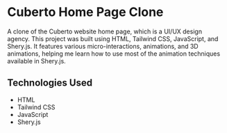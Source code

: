 # Cuberto Home Page Clone

A clone of the Cuberto website home page, which is a UI/UX design agency. This project was built using HTML, Tailwind CSS, JavaScript, and Shery.js. It features various micro-interactions, animations, and 3D animations, helping me learn how to use most of the animation techniques available in Shery.js.

## Technologies Used

- HTML
- Tailwind CSS
- JavaScript
- Shery.js
